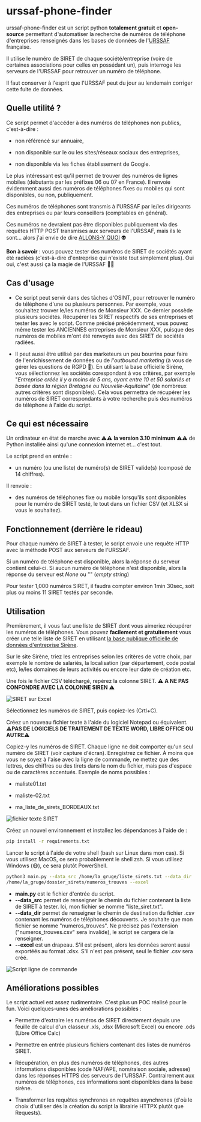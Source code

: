 # urssaf-phone-finder


urssaf-phone-finder est un script python **totalement gratuit** et **open-source** permettant d'automatiser la recherche de numéros de téléphone d'entreprises renseignés dans les bases de données de l'[URSSAF](https://www.urssaf.fr) française.


Il utilise le numéro de SIRET de chaque société/entreprise (voire de certaines associations pour celles en possédant un), puis interroge les serveurs de l'URSSAF pour retrouver un numéro de téléphone.

Il faut conserver à l'esprit que l'URSSAF peut du jour au lendemain corriger cette fuite de données.


## Quelle utilité ?


Ce script permet d'accéder à des numéros de téléphones non publics, c'est-à-dire :


* non référencé sur annuaire,

* non disponible sur le ou les sites/réseaux sociaux des entreprises,

* non disponible via les fiches établissement de Google.



Le plus intéressant est qu'il permet de trouver des numéros de lignes mobiles (débutants par les préfixes 06 ou 07 en France). Il renvoie évidemment aussi des numéros de téléphones fixes ou mobiles qui sont disponibles, ou non, publiquement.


Ces numéros de téléphones sont transmis à l'URSSAF par le/les dirigeants des entreprises ou par leurs conseillers (comptables en général).


Ces numéros ne devraient pas être disponibles publiquement via des requêtes HTTP POST transmises aux serveurs de l'URSSAF, mais ils le sont... alors j'ai envie de dire [ALLONS-Y QUOI](https://youtu.be/PzyDHTHBFFM) 👽

**Bon à savoir** : vous pouvez tester des numéros de SIRET de sociétés ayant été radiées (c'est-à-dire d'entreprise qui n'existe tout simplement plus). Oui oui, c'est aussi ça la magie de l'URSSAF 🧙‍♂️

## Cas d'usage

* Ce script peut servir dans des tâches d'OSINT, pour retrouver le numéro de téléphone d'une ou plusieurs personnes. Par exemple, vous souhaitez trouver le/les numéros de Monsieur XXX. Ce dernier possède plusieurs sociétés. Récupérer les SIRET respectifs de ses entreprises et tester les avec le script. Comme précisé précédemment, vous pouvez même tester les ANCIENNES entreprises de Monsieur XXX, puisque des numéros de mobiles m'ont été renvoyés avec des SIRET de sociétés radiées.

* Il peut aussi être utilisé par des marketeurs un peu bourrins pour faire de l'enrichissement de données ou de _l'outbound marketing_ (à vous de gérer les questions de RGPD 🥶). En utilisant la base officielle Sirène, vous sélectionnez les sociétés corespondant à vos critères, par exemple "_Entreprise créée il y a moins de 5 ans, ayant entre 10 et 50 salariés et basée dans la région Bretagne ou Nouvelle-Aquitaine_" (de nombreux autres critères sont disponibles). Cela vous permettra de récupérer les numéros de SIRET correspondants à votre recherche puis des numéros de téléphone à l'aide du script.

## Ce qui est nécessaire


Un ordinateur en état de marche avec ⚠️⚠️ **la version 3.10 minimum** ⚠️⚠️ de Python installée ainsi qu'une connexion internet et... c'est tout.


Le script prend en entrée :


* un numéro (ou une liste) de numéro(s) de SIRET valide(s) (composé de 14 chiffres).



Il renvoie :


* des numéros de téléphones fixe ou mobile lorsqu'ils sont disponibles pour le numéro de SIRET testé, le tout dans un fichier CSV (et XLSX si vous le souhaitez).




## Fonctionnement (derrière le rideau)


Pour chaque numéro de SIRET à tester, le script envoie une requête HTTP avec la méthode POST aux serveurs de l'URSSAF.


Si un numéro de téléphone est disponible, alors la réponse du serveur contient celui-ci. Si aucun numéro de téléphone n'est disponible, alors la réponse du serveur est _None_ ou "" (_empty string_)


Pour tester 1,000 numéros SIRET, il faudra compter environ 1min 30sec, soit plus ou moins 11 SIRET testés par seconde.


## Utilisation


Premièrement, il vous faut une liste de SIRET dont vous aimeriez récupérer les numéros de téléphones. Vous pouvez **facilement et gratuitement** vous créer une telle liste de SIRET en utilisant [la base publique officielle de données d'entreprise Sirène](https://www.sirene.fr/sirene/public/creation-fichier).


Sur le site Sirène, triez les entreprises selon les critères de votre choix, par exemple le nombre de salariés, la localisation (par département, code postal etc), le/les domaines de leurs activités ou encore leur date de création etc.


Une fois le fichier CSV téléchargé, repérez la colonne SIRET. ⚠️ **A NE PAS CONFONDRE AVEC LA COLONNE SIREN** ⚠️

![SIRET sur Excel](/img/liste_excel.png "SIRET sur excel")


Sélectionnez les numéros de SIRET, puis copiez-les (Crtl+C).


Créez un nouveau fichier texte à l'aide du logiciel Notepad ou équivalent. ⚠️**PAS DE LOGICIELS DE TRAITEMENT DE TEXTE WORD, LIBRE OFFICE OU AUTRE**⚠️


Copiez-y les numéros de SIRET. Chaque ligne ne doit comporter qu'un seul numéro de SIRET (voir capture d'écran). Enregistrez ce fichier. À moins que vous ne soyez à l'aise avec la ligne de commande, ne mettez que des lettres, des chiffres ou des tirets dans le nom du fichier, mais pas d'espace ou de caractères accentués. Exemple de noms possibles :


* maliste01.txt

* maliste-02.txt

* ma_liste_de_sirets_BORDEAUX.txt

![fichier texte SIRET](/img/liste_texte.png "SIRET fichier texte")

Créez un nouvel environnement et installez les dépendances à l'aide de :
```bash
pip install -r requirements.txt
```
Lancer le script à l'aide de votre shell (bash sur Linux dans mon cas). Si vous utilisez MacOS, ce sera probablement le shell zsh. Si vous utilisez Windows (😷), ce sera plutôt PowerShell.

```bash
python3 main.py --data_src /home/la_gruge/liste_sirets.txt --data_dir 
/home/la_gruge/dossier_sirets/numeros_trouves --excel
```


* __main.py__ est le fichier d'entrée du script.
* __--data_src__ permet de renseigner le chemin du fichier contenant la liste de SIRET à tester. Ici, mon fichier se nomme "liste_siret.txt".
* __--data_dir__ permet de renseigner le chemin de destination du fichier .csv contenant les numéros de téléphones découverts. Je souhaite que mon fichier se nomme "numeros_trouves". Ne précisez pas l'extension ("numeros_trouves.csv" sera invalide), le script se cargera de la renseigner.
* __--excel__ est un drapeau. S'il est présent, alors les données seront aussi exportéés au format .xlsx. S'il n'est pas présent, seul le fichier .csv sera créé.

![Script ligne de commande](/img/script_cli.png "Script Bash")

## Améliorations possibles


Le script actuel est assez rudimentaire. C'est plus un POC réalisé pour le fun. Voici quelques-unes des améliorations possibles :


* Permettre d'extraire les numéros de SIRET directement depuis une feuille de calcul d'un classeur .xls, .xlsx (Microsoft Excel) ou encore .ods (Libre Office Calc)

* Permettre en entrée plusieurs fichiers contenant des listes de numéros SIRET.

* Récupération, en plus des numéros de téléphones, des autres informations disponibles (code NAF/APE, nom/raison sociale, adresse) dans les réponses HTTPS des serveurs de l'URSSAF. Contrairement aux numéros de téléphones, ces informations sont disponibles dans la base sirène.

* Transformer les requêtes synchrones en requêtes asynchrones (d'où le choix d'utiliser dès la création du script la librairie HTTPX plutôt que Requests).
